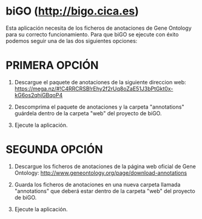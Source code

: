 # biGO (http://bigo.cica.es)

Esta aplicación necesita de los ficheros de anotaciones de Gene Ontology para su correcto funcionamiento. Para que biGO se ejecute con éxito podemos seguir una de las dos siguientes opciones:


# PRIMERA OPCIÓN #


1. Descargue el paquete de anotaciones de la siguiente direccion web: 
https://mega.nz/#!C4RRCRSB!rEhy2f2rUq8oZaE51J3bPtGkt0x-kG6os2qhjGBqoP4


2. Descomprima el paquete de anotaciones y la carpeta "annotations" guárdela dentro de la carpeta "web" del proyecto de biGO.

3. Ejecute la aplicación.


# SEGUNDA OPCIÓN #


1. Descargue los ficheros de anotaciones de la página web oficial de Gene Ontology:
http://www.geneontology.org/page/download-annotations

2. Guarda los ficheros de anotaciones en una nueva carpeta llamada "annotations" que deberá estar dentro de la carpeta "web" del proyecto de biGO.

3. Ejecute la aplicación.

